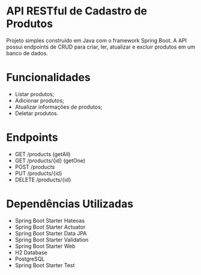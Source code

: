 # API RESTful de Cadastro de Produtos

Projeto simples construído em Java com o framework Spring Boot. A API possui endpoints de CRUD para criar, ler, atualizar e excluir produtos em um banco de dados.

# Funcionalidades
- Listar produtos;
- Adicionar produtos;
- Atualizar informações de produtos;
- Deletar produtos.

# Endpoints
- GET /products (getAll)
- GET /products/{id} (getOne)
- POST /products
- PUT /products/{id}
- DELETE /products/{id}

# Dependências Utilizadas
- Spring Boot Starter Hateoas
- Spring Boot Starter Actuator
- Spring Boot Starter Data JPA
- Spring Boot Starter Validation
- Spring Boot Starter Web
- H2 Database
- PostgreSQL
- Spring Boot Starter Test

